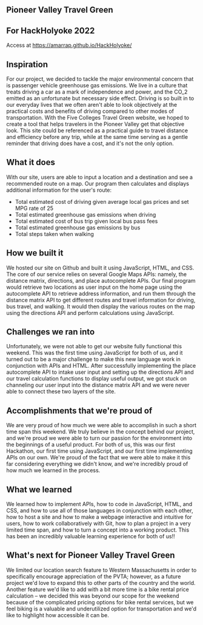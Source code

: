 ## Pioneer Valley Travel Green

## For HackHolyoke 2022

Access at https://amarrap.github.io/HackHolyoke/

## Inspiration
For our project, we decided to tackle the major environmental concern that is passenger vehicle greenhouse gas emissions. We live in a culture that treats driving a car as a mark of independence and power, and the CO_2 emitted as an unfortunate but necessary side effect. Driving is so built in to our everyday lives that we often aren't able to look objectively at the practical costs and benefits of driving compared to other modes of transportation. With the Five Colleges Travel Green website, we hoped to create a tool that helps travelers in the Pioneer Valley get that objective look. This site could be referenced as a practical guide to travel distance and efficiency before any trip, while at the same time serving as a gentle reminder that driving does have a cost, and it's not the only option.

## What it does
With our site, users are able to input a location and a destination and see a recommended route on a map. Our program then calculates and displays additional information for the user's route:
- Total estimated cost of driving given average local gas prices and set MPG rate of 25
- Total estimated greenhouse gas emissions when driving
- Total estimated cost of bus trip given local bus pass fees
- Total estimated greenhouse gas emissions by bus
- Total steps taken when walking

## How we built it
We hosted our site on Github and built it using JavaScript, HTML, and CSS. The core of our service relies on several Google Maps APIs: namely, the distance matrix, directions, and place autocomplete APIs.
Our final program would retrieve two locations as user input on the home page using the autocomplete API to retrieve address information, and run them through the distance matrix API to get different routes and travel information for driving, bus travel, and walking. It would then display the various routes on the map using the directions API and perform calculations using JavaScript.

## Challenges we ran into
Unfortunately, we were not able to get our website fully functional this weekend. This was the first time using JavaScript for both of us, and it turned out to be a major challenge to make this new language work in conjunction with APIs and HTML. After successfully implementing the place autocomplete API to intake user input and setting up the directions API and our travel calculation functions to display useful output, we got stuck on channeling our user input into the distance matrix API and we were never able to connect these two layers of the site.

## Accomplishments that we're proud of

We are very proud of how much we were able to accomplish in such a short time span this weekend. We truly believe in the concept behind our project, and we're proud we were able to turn our passion for the environment into the beginnings of a useful product.
For both of us, this was our first Hackathon, our first time using JavaScript, and our first time implementing APIs on our own. We're proud of the fact that we were able to make it this far considering everything we didn't know, and we're incredibly proud of how much we learned in the process.

## What we learned

We learned how to implement APIs, how to code in JavaScript, HTML, and CSS, and how to use all of those languages in conjunction with each other, how to host a site and how to make a webpage interactive and intuitive for users, how to work collaboratively with Git, how to plan a project in a very limited time span, and how to turn a concept into a working product. This has been an incredibly valuable learning experience for both of us!!

## What's next for Pioneer Valley Travel Green
We limited our location search feature to Western Massachusetts in order to specifically encourage appreciation of the PVTA; however, as a future project we'd love to expand this to other parts of the country and the world.
Another feature we'd like to add with a bit more time is a bike rental price calculation – we decided this was beyond our scope for the weekend because of the complicated pricing options for bike rental services, but we feel biking is a valuable and underutilized option for transportation and we'd like to highlight how accessible it can be.
